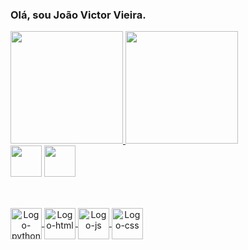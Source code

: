 ### Olá, sou João Victor Vieira.


<div class='container'>
  <a href='https://github.com/Jvictorvieira'>
  <img height='180em' src='https://github-readme-stats.vercel.app/api?username=Jvictorvieira&show_icons=true&theme=calm'/>
  <img height='180em' src='https://github-readme-stats.vercel.app/api/top-langs/?username=Jvictorvieira&layout=compact&theme=calm'/>
  </div>
  
 <div>
    <a href='mailto: joaoovictor.21@gmail.com'><img src="https://img.icons8.com/plasticine/100/000000/gmail-new.png" target='_blank' width='50' height='50'></a>
    <a href='https://www.linkedin.com/in/jo%C3%A3o-victor-vieira-2312b8141/'><img src="https://img.icons8.com/plasticine/100/000000/linkedin.png" target='_blank' width='50' height='50'/></a>
  </div>
  
  ##
  
<div style='display: inline_block'>
  <br>
  <a href='https://github.com/Jvictorvieira' align='center'>
    <img align='center' alt='Logo-python' width='50' height='50' src="https://img.icons8.com/dusk/64/000000/python.png"/>
    <img align='center' alt='Logo-html' width='50' height='50' src="https://img.icons8.com/dusk/64/fa314a/html-5.png"/>
    <img align='center' alt='Logo-js' width='50' height='50' src="https://img.icons8.com/dusk/64/000000/javascript-logo.png"/>
    <img align='center' alt='Logo-css' width='50' height='50' src="https://img.icons8.com/dusk/64/000000/css3.png"/>
  </a>
</div>
